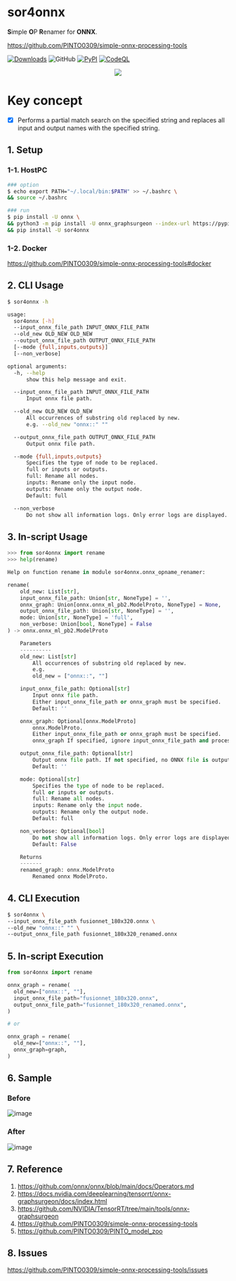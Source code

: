 # sor4onnx
**S**imple **O**P **R**enamer for **ONNX**.

https://github.com/PINTO0309/simple-onnx-processing-tools

[![Downloads](https://static.pepy.tech/personalized-badge/sor4onnx?period=total&units=none&left_color=grey&right_color=brightgreen&left_text=Downloads)](https://pepy.tech/project/sor4onnx) ![GitHub](https://img.shields.io/github/license/PINTO0309/sor4onnx?color=2BAF2B) [![PyPI](https://img.shields.io/pypi/v/sor4onnx?color=2BAF2B)](https://pypi.org/project/sor4onnx/) [![CodeQL](https://github.com/PINTO0309/sor4onnx/workflows/CodeQL/badge.svg)](https://github.com/PINTO0309/sor4onnx/actions?query=workflow%3ACodeQL)

<p align="center">
  <img src="https://user-images.githubusercontent.com/33194443/170158065-9a81787b-86ad-4971-857d-5f4185dfcf0b.png" />
</p>

# Key concept


- [x] Performs a partial match search on the specified string and replaces all input and output names with the specified string.

## 1. Setup
### 1-1. HostPC
```bash
### option
$ echo export PATH="~/.local/bin:$PATH" >> ~/.bashrc \
&& source ~/.bashrc

### run
$ pip install -U onnx \
&& python3 -m pip install -U onnx_graphsurgeon --index-url https://pypi.ngc.nvidia.com \
&& pip install -U sor4onnx
```
### 1-2. Docker
https://github.com/PINTO0309/simple-onnx-processing-tools#docker

## 2. CLI Usage
```bash
$ sor4onnx -h

usage:
  sor4onnx [-h]
  --input_onnx_file_path INPUT_ONNX_FILE_PATH
  --old_new OLD_NEW OLD_NEW
  --output_onnx_file_path OUTPUT_ONNX_FILE_PATH
  [--mode {full,inputs,outputs}]
  [--non_verbose]

optional arguments:
  -h, --help
      show this help message and exit.

  --input_onnx_file_path INPUT_ONNX_FILE_PATH
      Input onnx file path.

  --old_new OLD_NEW OLD_NEW
      All occurrences of substring old replaced by new.
      e.g. --old_new "onnx::" ""

  --output_onnx_file_path OUTPUT_ONNX_FILE_PATH
      Output onnx file path.

  --mode {full,inputs,outputs}
      Specifies the type of node to be replaced.
      full or inputs or outputs.
      full: Rename all nodes.
      inputs: Rename only the input node.
      outputs: Rename only the output node.
      Default: full

  --non_verbose
      Do not show all information logs. Only error logs are displayed.
```

## 3. In-script Usage
```python
>>> from sor4onnx import rename
>>> help(rename)

Help on function rename in module sor4onnx.onnx_opname_renamer:

rename(
    old_new: List[str],
    input_onnx_file_path: Union[str, NoneType] = '',
    onnx_graph: Union[onnx.onnx_ml_pb2.ModelProto, NoneType] = None,
    output_onnx_file_path: Union[str, NoneType] = '',
    mode: Union[str, NoneType] = 'full',
    non_verbose: Union[bool, NoneType] = False
) -> onnx.onnx_ml_pb2.ModelProto

    Parameters
    ----------
    old_new: List[str]
        All occurrences of substring old replaced by new.
        e.g.
        old_new = ["onnx::", ""]

    input_onnx_file_path: Optional[str]
        Input onnx file path.
        Either input_onnx_file_path or onnx_graph must be specified.
        Default: ''

    onnx_graph: Optional[onnx.ModelProto]
        onnx.ModelProto.
        Either input_onnx_file_path or onnx_graph must be specified.
        onnx_graph If specified, ignore input_onnx_file_path and process onnx_graph.

    output_onnx_file_path: Optional[str]
        Output onnx file path. If not specified, no ONNX file is output.
        Default: ''

    mode: Optional[str]
        Specifies the type of node to be replaced.
        full or inputs or outputs.
        full: Rename all nodes.
        inputs: Rename only the input node.
        outputs: Rename only the output node.
        Default: full

    non_verbose: Optional[bool]
        Do not show all information logs. Only error logs are displayed.
        Default: False

    Returns
    -------
    renamed_graph: onnx.ModelProto
        Renamed onnx ModelProto.
```

## 4. CLI Execution
```bash
$ sor4onnx \
--input_onnx_file_path fusionnet_180x320.onnx \
--old_new "onnx::" "" \
--output_onnx_file_path fusionnet_180x320_renamed.onnx
```

## 5. In-script Execution
```python
from sor4onnx import rename

onnx_graph = rename(
  old_new=["onnx::", ""],
  input_onnx_file_path="fusionnet_180x320.onnx",
  output_onnx_file_path="fusionnet_180x320_renamed.onnx",
)

# or

onnx_graph = rename(
  old_new=["onnx::", ""],
  onnx_graph=graph,
)
```

## 6. Sample
### Before
![image](https://user-images.githubusercontent.com/33194443/166736425-54b19eab-b025-441c-a1ce-79c075a9b26f.png)

### After
![image](https://user-images.githubusercontent.com/33194443/166736670-a784850b-bec3-4d74-95a4-dd67738ac481.png)

## 7. Reference
1. https://github.com/onnx/onnx/blob/main/docs/Operators.md
2. https://docs.nvidia.com/deeplearning/tensorrt/onnx-graphsurgeon/docs/index.html
3. https://github.com/NVIDIA/TensorRT/tree/main/tools/onnx-graphsurgeon
4. https://github.com/PINTO0309/simple-onnx-processing-tools
5. https://github.com/PINTO0309/PINTO_model_zoo

## 8. Issues
https://github.com/PINTO0309/simple-onnx-processing-tools/issues
